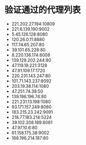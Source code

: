 # 验证通过的代理列表

 - 221.202.27.194:10809
 - 221.6.139.190:9002
 - 5.45.126.128:8080
 - 120.26.0.11:8880
 - 117.74.65.207:80
 - 39.101.65.228:80
 - 8.220.136.174:8008
 - 139.129.202.244:80
 - 47.119.19.221:3128
 - 47.91.109.17:1720
 - 220.231.143.247:80
 - 101.71.143.237:8092
 - 203.19.38.114:1080
 - 47.251.74.38:50
 - 139.196.196.74:80
 - 221.231.13.198:1080
 - 93.171.157.249:8080
 - 183.215.23.242:9091
 - 218.77.183.214:5224
 - 39.102.208.189:8081
 - 47.97.10.6:80
 - 61.158.175.38:9002
 - 168.196.214.187:80

